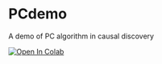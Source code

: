 # PCdemo
A demo of PC algorithm in causal discovery

[![Open In Colab](https://colab.research.google.com/assets/colab-badge.svg)](https://colab.research.google.com/github/L-F-Z/PCdemo/blob/main/PCdemo.ipynb)
